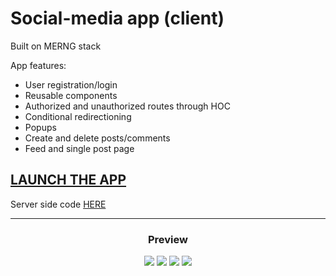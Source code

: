 # Social-media app (client)

Built on MERNG stack

App features:

- User registration/login
- Reusable components
- Authorized and unauthorized routes through HOC
- Conditional redirectioning
- Popups
- Create and delete posts/comments
- Feed and single post page

## [LAUNCH THE APP](https://devtsp.github.io/social-media-client/)

Server side code [HERE](https://github.com/devtsp/social-media-server)

---

<h3 align="center">Preview</h3>
<p align="center">
<img src="https://user-images.githubusercontent.com/87679143/168499043-5e568f41-c41c-4732-bf29-41287414c445.png">
<img src="https://user-images.githubusercontent.com/87679143/168498896-0bc1ee8e-6fd6-478b-97c8-50e13f89f18b.png">
<img src="https://user-images.githubusercontent.com/87679143/168499167-ec0fca04-fe00-4c64-a9cc-ceb2aba757f9.png">
<img src="https://user-images.githubusercontent.com/87679143/168499356-b35c8258-7ae9-4648-ab5d-cb79a8dfc32d.png">
</p>

